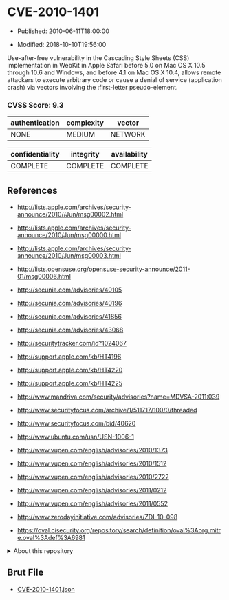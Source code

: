 # CVE-2010-1401

- Published: 2010-06-11T18:00:00

- Modified: 2018-10-10T19:56:00

Use-after-free vulnerability in the Cascading Style Sheets (CSS) implementation in WebKit in Apple Safari before 5.0 on Mac OS X 10.5 through 10.6 and Windows, and before 4.1 on Mac OS X 10.4, allows remote attackers to execute arbitrary code or cause a denial of service (application crash) via vectors involving the :first-letter pseudo-element.

### CVSS Score: **9.3**

| authentication | complexity | vector |
| --- | --- | --- |
| NONE | MEDIUM | NETWORK |

| confidentiality | integrity | availability |
| --- | --- | --- |
| COMPLETE | COMPLETE | COMPLETE |

## References

* http://lists.apple.com/archives/security-announce/2010//Jun/msg00002.html

* http://lists.apple.com/archives/security-announce/2010/Jun/msg00000.html

* http://lists.apple.com/archives/security-announce/2010/Jun/msg00003.html

* http://lists.opensuse.org/opensuse-security-announce/2011-01/msg00006.html

* http://secunia.com/advisories/40105

* http://secunia.com/advisories/40196

* http://secunia.com/advisories/41856

* http://secunia.com/advisories/43068

* http://securitytracker.com/id?1024067

* http://support.apple.com/kb/HT4196

* http://support.apple.com/kb/HT4220

* http://support.apple.com/kb/HT4225

* http://www.mandriva.com/security/advisories?name=MDVSA-2011:039

* http://www.securityfocus.com/archive/1/511717/100/0/threaded

* http://www.securityfocus.com/bid/40620

* http://www.ubuntu.com/usn/USN-1006-1

* http://www.vupen.com/english/advisories/2010/1373

* http://www.vupen.com/english/advisories/2010/1512

* http://www.vupen.com/english/advisories/2010/2722

* http://www.vupen.com/english/advisories/2011/0212

* http://www.vupen.com/english/advisories/2011/0552

* http://www.zerodayinitiative.com/advisories/ZDI-10-098

* https://oval.cisecurity.org/repository/search/definition/oval%3Aorg.mitre.oval%3Adef%3A6981

<details>
<summary>About this repository</summary> 

  This repository is part of the project [Live Hack CVE](https://github.com/Live-Hack-CVE). Main website can be found [www.live-hack.org](https://www.live-hack.org) 
  
  Made by [Sn0wAlice](https://github.com/Sn0wAlice) for the people that care about security and need to have a feed of the latest CVEs. Hope you enjoy it, don't forget to star the repo and follow me on [Twitter](https://twitter.com/Sn0wAlice) and [Github](https://github.com/Sn0wAlice). And that is my [personnal website](https://www.alice-snow.me/)

  - [Home Page](https://github.com/Live-Hack-CVE)
  - [Framework](https://github.com/Live-Hack-CVE/cve-framework)
  - [CVE database](https://github.com/Live-Hack-CVE/full_database)
  - [Changelog](https://github.com/Live-Hack-CVE/Changelog)
</details>

## Brut File

* [CVE-2010-1401.json](https://raw.githubusercontent.com/Live-Hack-CVE/full_database/main/cves/2010/CVE-2010-1401.json)


